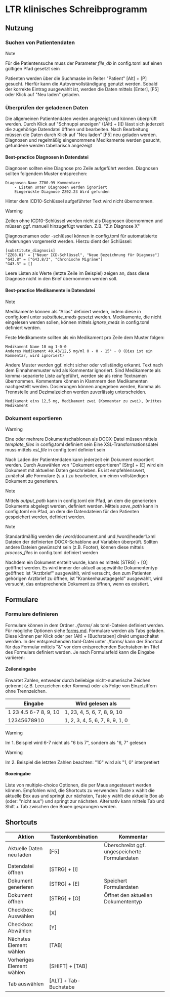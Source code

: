 # LTR klinisches Schreibprogramm


## Nutzung


### Suchen von Patientendaten

> [!NOTE]
> Für die Patientensuche muss der Parameter *file_db* in config.toml auf einen gültigen Pfad gesetzt sein

Patienten werden über die Suchmaske im Reiter "Patient" [Alt] + [P] gesucht. Hierfür kann die
Autovervollständigung genutzt werden. Sobald der korrekte Eintrag ausgewählt ist, werden die Daten mittels [Enter], [F5]
oder Klick auf "Neu laden" geladen.


### Überprüfen der geladenen Daten

Die allgemeinen Patientendaten werden angezeigt und können überprüft werden. Durch Klick auf "Schnuppi anzeigen" ([Alt] + [I])
lässt sich jederzeit die zugehörige Datendatei öffnen und bearbeiten. Nach Bearbeitung müssen die Daten durch Klick
auf "Neu laden" [F5] neu geladen werden. Diagnosen und regelmäßig eingenommene Medikamente werden gesucht,
gefundene werden tabellarisch angezeigt


#### Best-practice Diagnosen in Datendatei

Diagnosen sollten eine Diagnose pro Zeile aufgeführt werden. Diagnosen sollten folgendem Muster entsprechen:

```
Diagnosen-Name ZZ00.99 Kommentare
    - Listen unter Diagnosen werden ignoriert
    Eingerückte Diagnose ZZ02.23 Wird gefunden
```

Hinter dem ICD10-Schlüssel aufgeführter Text wird nicht übernommen.

> [!WARNING]
> Zeilen ohne ICD10-Schlüssel werden nicht als Diagnosen übernommen und müssen ggf. manuell hinzugefügt werden. Z.B. "Z.n Diagnose X"

Diagnosenamen oder -schlüssel können in config.toml für automatisierte Änderungen
vorgemerkt werden. Hierzu dient der Schlüssel:

```
[substitute_diagnosis]
"ZZ08.01" = ["Neuer ICD-Schlüssel", "Neue Bezeichnung für Diagnose"]
"G43.8" = ["G43.8/3", "Chronische Migräne"]
"G43.3" = []
```

Leere Listen als Werte (letzte Zeile im Beispiel) zeigen an, dass diese Diagnose
nicht in den Brief übernommen werden soll.


#### Best-practice Medikamente in Datendatei

> [!NOTE]
> Medikamente können als "Alias" definiert werden, indem diese in config.toml unter *substitute_meds* gesetzt werden.
> Medikamente, die nicht eingelesen werden sollen, können mittels *ignore_meds* in config.toml definiert werden.

Feste Medikamente sollten als ein Medikament pro Zeile dem Muster folgen:

```
Medikament Name 10 mg 1-0-0
Anderes Medikament 40,43/12,5 mg/ml 0 - 0 - 15° - 0 (Dies ist ein Kommentar, wird ignoriert)
```

Andere Muster werden ggf. nicht sicher oder vollständig erkannt. Text nach dem Einnahmemuster wird als Kommentar ignoriert.
Sind Medikamente als komma-separierte Liste aufgeführt, werden sie als reine Textnamen übernommen. Kommentare können in Klammern den Medikamenten nachgestellt werden. Dosierungen können angegeben werden, Komma als Trennstelle und Dezimalzeichen werden zuverlässig unterscheiden.

```
Medikament eins 12,5 mg, Medikament zwei (Kommentar zu zwei), Drittes Medikament
```


### Dokument exportieren

> [!WARNING]
> Eine oder mehrere Dokumentschablonen als DOCX-Datei müssen mittels *template_files* in config.toml definiert sein
> Eine XSL-Transformationsdatei muss mittels *xsl_file* in config.toml definiert sein

Nach Laden der Patientendaten kann jederzeit ein Dokument exportiert werden. Durch Auswählen von "Dokument exportieren" [Strg] + [E] wird ein Dokument mit aktuellen Daten geschrieben. Es ist empfehlenswert, zunächst alle Formulare (s.u.) zu bearbeiten, um einen vollständigen Dokument zu generieren.

> [!NOTE]
> Mittels *output_path* kann in config.toml ein Pfad, an dem die generierten Dokumente abgelegt werden, definiert werden.
> Mittels *save_path* kann in config.toml ein Pfad, an dem die Datendateien für den Patienten gespeichert werden, definiert werden.

> [!NOTE]
> Standardmäßig werden die /word/document.xml und /word/header1.xml Dateien der definierten DOCX-Schablone auf Variablen
> überprüft. Sollten andere Dateien gewünscht sein (z.B. Footer), können diese mittels *process_files* in config.toml definiert werden

Nachdem ein Dokument erstellt wurde, kann es mittels [STRG] + [O] geöffnet werden. Es wird immer der aktuell ausgewählte
Dokumententyp geöffnet: Ist "Arztbrief" ausgewählt, wird versucht, den zum Patienten gehörigen Arztbrief zu öffnen,
ist "Krankenhaustagegeld" ausgewählt, wird versucht, das entsprechende Dokument zu öffnen, wenn es existiert.


## Formulare


### Formulare definieren

Formulare können in dem Ordner *./forms/* als toml-Dateien definiert werden. Für mögliche Optionen siehe [forms.md](forms.md).
Formulare werden als Tabs geladen. Diese können per Klick oder per [Alt] + [Buchstaben] direkt umgeschaltet werden. In der entsprechenden toml-Datei unter ./forms/ kann der Shortcut für das Formular mittels "&" vor dem entsprechenden Buchstaben im
Titel des Formulars definiert werden. Je nach Formularfeld kann die Eingabe variieren:


#### Zeileneingabe

Erwartet Zahlen, entweder durch beliebige nicht-numerische Zeichen getrennt (z.B. Leerzeichen oder Komma) oder als Folge von Einzelziffern ohne Trennzeichen.


|Eingabe              |Wird gelesen als               |
|---------------------|-------------------------------|
|1 23 4.5 6-7 8, 9, 10|1, 23, 4, 5, 6, 7, 8, 9, 10    |
|12345678910          |1, 2, 3, 4, 5, 6, 7, 8, 9, 1, 0|


> [!WARNING]
> Im 1. Beispiel wird 6-7 nicht als "6 bis 7", sondern als "6, 7" gelesen

> [!WARNING]
> Im 2. Beispiel die letzten Zahlen beachten: "10" wird als "1, 0" interpretiert



#### Boxeingabe

Liste von multiple-choice Optionen, die per Maus angesteuert werden können.
Empfohlen wird, die Shortcuts zu verwenden: Taste x wählt die aktuelle Box aus und springt zur nächsten, Taste y wählt
die aktuelle Box ab (oder: "nicht aus") und springt zur nächsten. Alternativ kann mittels Tab und Shift + Tab zwischen
den Boxen gesprungen werden.


## Shortcuts


| Aktion                    | Tastenkombination     | Kommentar                                      |
|---------------------------|-----------------------|------------------------------------------------|
| Aktuelle Daten neu laden  | [F5]                  | Überschreibt ggf. ungespeicherte Formulardaten |
| Datendatei öffnen         | [STRG] + [I]          |                                                |
| Dokument generieren       | [STRG] + [E]          | Speichert Formulardaten                        |
| Dokument öffnen           | [STRG] + [O]          | Öffnet den aktuellen Dokumententyp             |
| Checkbox: Auswählen       | [X]                   |                                                |
| Checkbox: Abwählen        | [Y]                   |                                                |
| Nächstes Element wählen   | [TAB]                 |                                                |
| Vorheriges Element wählen | [SHIFT] + [TAB]       |                                                |
| Tab auswählen             | [ALT] + Tab-Buchstabe |                                                |

